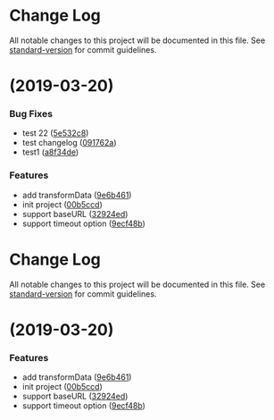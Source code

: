 # Change Log

All notable changes to this project will be documented in this file. See [standard-version](https://github.com/conventional-changelog/standard-version) for commit guidelines.

#  (2019-03-20)


### Bug Fixes

* test 22 ([5e532c8](https://github.com/TOC-TEAM/lernaReposTest/commit/5e532c8))
* test changelog ([091762a](https://github.com/TOC-TEAM/lernaReposTest/commit/091762a))
* test1 ([a8f34de](https://github.com/TOC-TEAM/lernaReposTest/commit/a8f34de))


### Features

* add transformData ([9e6b461](https://github.com/TOC-TEAM/lernaReposTest/commit/9e6b461))
* init project ([00b5ccd](https://github.com/TOC-TEAM/lernaReposTest/commit/00b5ccd))
* support baseURL ([32924ed](https://github.com/TOC-TEAM/lernaReposTest/commit/32924ed))
* support timeout option ([9ecf48b](https://github.com/TOC-TEAM/lernaReposTest/commit/9ecf48b))



# Change Log

All notable changes to this project will be documented in this file. See [standard-version](https://github.com/conventional-changelog/standard-version) for commit guidelines.

#  (2019-03-20)


### Features

* add transformData ([9e6b461](https://github.com/TOC-TEAM/lernaReposTest/commit/9e6b461))
* init project ([00b5ccd](https://github.com/TOC-TEAM/lernaReposTest/commit/00b5ccd))
* support baseURL ([32924ed](https://github.com/TOC-TEAM/lernaReposTest/commit/32924ed))
* support timeout option ([9ecf48b](https://github.com/TOC-TEAM/lernaReposTest/commit/9ecf48b))
